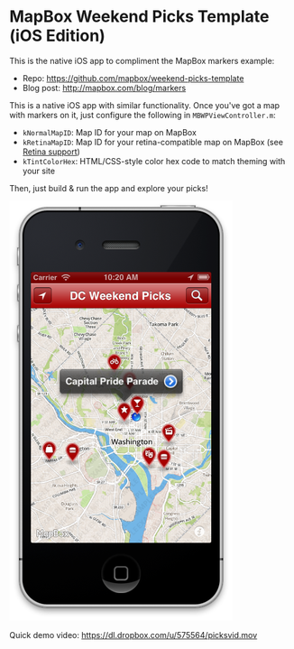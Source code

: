 # MapBox Weekend Picks Template (iOS Edition)

This is the native iOS app to compliment the MapBox markers example: 

 * Repo: https://github.com/mapbox/weekend-picks-template
 * Blog post: http://mapbox.com/blog/markers

This is a native iOS app with similar functionality. Once you've got a map with markers on it, just configure the following in `MBWPViewController.m`: 

 * `kNormalMapID`: Map ID for your map on MapBox
 * `kRetinaMapID`: Map ID for your retina-compatible map on MapBox (see [Retina support](http://mapbox.com/mapbox-ios-sdk/#retina_support))
 * `kTintColorHex`: HTML/CSS-style color hex code to match theming with your site

Then, just build & run the app and explore your picks! 

![](screenshot.png)

Quick demo video: https://dl.dropbox.com/u/575564/picksvid.mov

